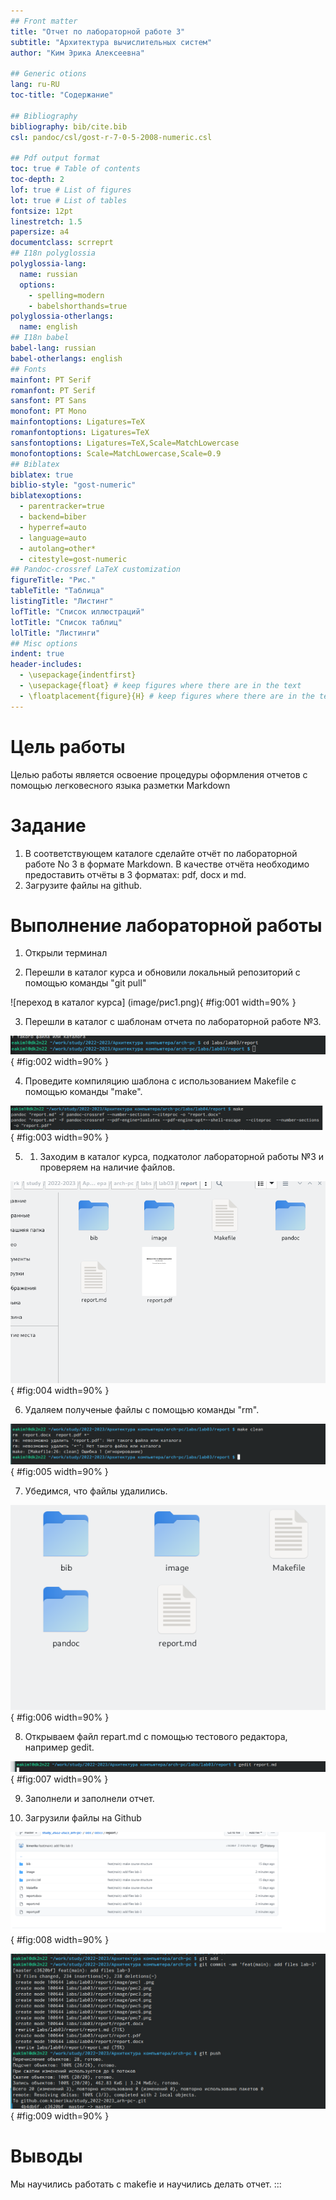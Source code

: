 ```yaml
---
## Front matter
title: "Отчет по лабораторной работе 3"
subtitle: "Архитектура вычислительных систем"
author: "Ким Эрика Алексеевна"

## Generic otions
lang: ru-RU
toc-title: "Содержание"

## Bibliography
bibliography: bib/cite.bib
csl: pandoc/csl/gost-r-7-0-5-2008-numeric.csl

## Pdf output format
toc: true # Table of contents
toc-depth: 2
lof: true # List of figures
lot: true # List of tables
fontsize: 12pt
linestretch: 1.5
papersize: a4
documentclass: scrreprt
## I18n polyglossia
polyglossia-lang:
  name: russian
  options:
	- spelling=modern
	- babelshorthands=true
polyglossia-otherlangs:
  name: english
## I18n babel
babel-lang: russian
babel-otherlangs: english
## Fonts
mainfont: PT Serif
romanfont: PT Serif
sansfont: PT Sans
monofont: PT Mono
mainfontoptions: Ligatures=TeX
romanfontoptions: Ligatures=TeX
sansfontoptions: Ligatures=TeX,Scale=MatchLowercase
monofontoptions: Scale=MatchLowercase,Scale=0.9
## Biblatex
biblatex: true
biblio-style: "gost-numeric"
biblatexoptions:
  - parentracker=true
  - backend=biber
  - hyperref=auto
  - language=auto
  - autolang=other*
  - citestyle=gost-numeric
## Pandoc-crossref LaTeX customization
figureTitle: "Рис."
tableTitle: "Таблица"
listingTitle: "Листинг"
lofTitle: "Список иллюстраций"
lotTitle: "Список таблиц"
lolTitle: "Листинги"
## Misc options
indent: true
header-includes:
  - \usepackage{indentfirst}
  - \usepackage{float} # keep figures where there are in the text
  - \floatplacement{figure}{H} # keep figures where there are in the text
---
```


# Цель работы

Целью работы является освоение процедуры оформления отчетов с помощью
легковесного языка разметки Markdown
# Задание

1. В соответствующем каталоге сделайте отчёт по лабораторной работе No 3
в формате Markdown. В качестве отчёта необходимо предоставить отчёты
в 3 форматах: pdf, docx и md.
2. Загрузите файлы на github.

# Выполнение лабораторной работы
1. Открыли терминал 

2. Перешли в каталог курса и обновили локальный репозиторий с помощью команды "git pull"

![переход в каталог курса] (image/рис1.png){ #fig:001 width=90% }

3. Перешли в каталог с шаблонам отчета по лабораторной работе №3.

![Cd](image/рис2.png){ #fig:002 width=90% }

4. Проведите компиляцию шаблона с использованием Makefile c помощью команды "make".

![make](image/рис3.png){ #fig:003 width=90% }

5. 1. Заходим в каталог курса, подкатолог лабораторной работы №3 и проверяем на наличие файлов.

![файлы](image/рис4.png){ #fig:004 width=90% }

6. Удаляем полученые файлы с помощью команды "rm".

![rm](image/рис5.png){ #fig:005 width=90% }

7. Убедимся, что файлы удалились.

![файлы](image/рис6.png){ #fig:006 width=90% }

8. Открываем файл repart.md с помощью тестового редактора, например gedit.

![gedit](image/рис7.png){ #fig:007 width=90% }

9. Заполнели и заполнели отчет.

10. Загрузили файлы на Github

![github](image/рис8.png){ #fig:008 width=90% }

![терминал](image/рис9.png){ #fig:009 width=90% }

# Выводы

Мы научились работать с makefie и научились делать отчет.
:::
